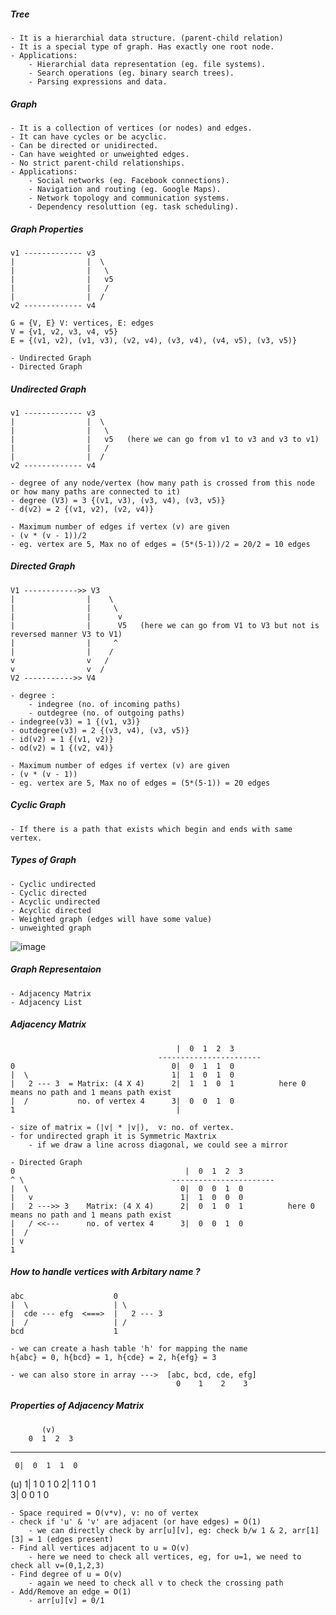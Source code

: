 ##### Tree
    - It is a hierarchial data structure. (parent-child relation)
    - It is a special type of graph. Has exactly one root node.
    - Applications:
        - Hierarchial data representation (eg. file systems).
        - Search operations (eg. binary search trees).
        - Parsing expressions and data.

##### Graph
    - It is a collection of vertices (or nodes) and edges.
    - It can have cycles or be acyclic.
    - Can be directed or unidirected.
    - Can have weighted or unweighted edges.
    - No strict parent-child relationships.
    - Applications:
        - Social networks (eg. Facebook connections).
        - Navigation and routing (eg. Google Maps).
        - Network topology and communication systems.
        - Dependency resoluttion (eg. task scheduling).

##### Graph Properties
    v1 ------------- v3 
    |                |  \ 
    |                |   \
    |                |   v5
    |                |   /
    |                |  /
    v2 ------------- v4

    G = {V, E} V: vertices, E: edges
    V = {v1, v2, v3, v4, v5}
    E = {(v1, v2), (v1, v3), (v2, v4), (v3, v4), (v4, v5), (v3, v5)}

    - Undirected Graph
    - Directed Graph

##### Undirected Graph
    v1 ------------- v3 
    |                |  \ 
    |                |   \
    |                |   v5   (here we can go from v1 to v3 and v3 to v1)
    |                |   /
    |                |  /
    v2 ------------- v4

    - degree of any node/vertex (how many path is crossed from this node or how many paths are connected to it)
    - degree (V3) = 3 {(v1, v3), (v3, v4), (v3, v5)}
    - d(v2) = 2 {(v1, v2), (v2, v4)}

    - Maximum number of edges if vertex (v) are given
    - (v * (v - 1))/2
    - eg. vertex are 5, Max no of edges = (5*(5-1))/2 = 20/2 = 10 edges

##### Directed Graph
    V1 ------------>> V3 
    |                |    \ 
    |                |     \
    |                |      v
    |                |      V5   (here we can go from V1 to V3 but not is reversed manner V3 to V1)
    |                |     ^
    |                |    /
    v                v   /
    v                v  /
    V2 ----------->> V4

    - degree : 
        - indegree (no. of incoming paths)
        - outdegree (no. of outgoing paths)
    - indegree(v3) = 1 {(v1, v3)}
    - outdegree(v3) = 2 {(v3, v4), (v3, v5)}
    - id(v2) = 1 {(v1, v2)}
    - od(v2) = 1 {(v2, v4)}

    - Maximum number of edges if vertex (v) are given
    - (v * (v - 1))
    - eg. vertex are 5, Max no of edges = (5*(5-1)) = 20 edges

##### Cyclic Graph
    - If there is a path that exists which begin and ends with same vertex.

##### Types of Graph
    - Cyclic undirected
    - Cyclic directed
    - Acyclic undirected
    - Acyclic directed
    - Weighted graph (edges will have some value)
    - unweighted graph

![image](https://github.com/user-attachments/assets/73ef57fd-0317-4fa7-98a9-e819b9ed5ef5)
    
##### Graph Representaion
    - Adjacency Matrix
    - Adjacency List

##### Adjacency Matrix
                                         |  0  1  2  3
                                     ----------------------- 
    0                                   0|  0  1  1  0        
    |  \                                1|  1  0  1  0
    |   2 --- 3  = Matrix: (4 X 4)      2|  1  1  0  1          here 0 means no path and 1 means path exist
    |  /           no. of vertex 4      3|  0  0  1  0
    1                                    |

    - size of matrix = (|v| * |v|),  v: no. of vertex.
    - for undirected graph it is Symmetric Maxtrix
        - if we draw a line across diagonal, we could see a mirror

    - Directed Graph
    0                                      |  0  1  2  3
    ^ \                                 -----------------------            
    |  \                                  0|  0  0  1  0
    |   v                                 1|  1  0  0  0
    |   2 --->> 3    Matrix: (4 X 4)      2|  0  1  0  1          here 0 means no path and 1 means path exist
    |   / <<---      no. of vertex 4      3|  0  0  1  0
    |  / 
    | v        
    1  

##### How to handle vertices with Arbitary name ?
    abc                    0
    |  \                   | \
    |  cde --- efg  <===>  |   2 --- 3 
    |  /                   | /
    bcd                    1

    - we can create a hash table 'h' for mapping the name
    h{abc} = 0, h{bcd} = 1, h{cde} = 2, h{efg} = 3

    - we can also store in array --->  [abc, bcd, cde, efg] 
                                         0    1    2    3

##### Properties of Adjacency Matrix
           (v)
        0  1  2  3 
 -----------------------
     0|  0  1  1  0      
 (u) 1|  1  0  1  0
     2|  1  1  0  1      
     3|  0  0  1  0

    - Space required = O(v*v), v: no of vertex
    - check if 'u' & 'v' are adjacent (or have edges) = O(1)
        - we can directly check by arr[u][v], eg: check b/w 1 & 2, arr[1][3] = 1 (edges present)
    - Find all vertices adjacent to u = O(v)
        - here we need to check all vertices, eg, for u=1, we need to check all v=(0,1,2,3)
    - Find degree of u = O(v)
        - again we need to check all v to check the crossing path
    - Add/Remove an edge = O(1)
        - arr[u][v] = 0/1
